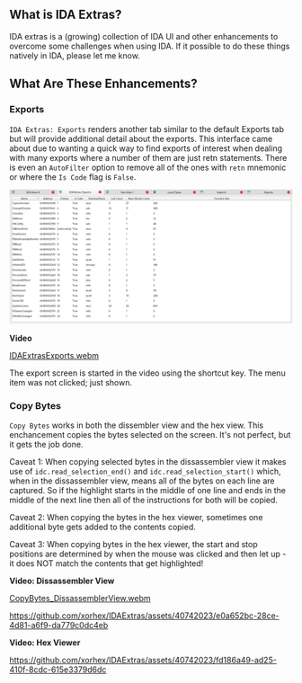 ## What is IDA Extras?

IDA extras is a (growing) collection of IDA UI and other enhancements to overcome some challenges when using IDA.  If it possible to do these things natively in IDA, please let me know.

## What Are These Enhancements?

### Exports
`IDA Extras: Exports` renders another tab similar to the default Exports tab but will provide additional detail about the exports.  This interface came about due to wanting a quick way to find exports of interest when dealing with many exports where a number of them are just retn statements.  There is even an `AutoFilter` option to remove all of the ones with `retn` mnemonic or where the `Is Code` flag is `False`.

![](./documentation/IDAExtrasExports.png)

**Video**

[IDAExtrasExports.webm](https://github.com/xorhex/IDAExtras/assets/40742023/7ad9dc0c-976b-4b35-9310-9c7188f8e19d)

The export screen is started in the video using the shortcut key.  The menu item was not clicked; just shown.


### Copy Bytes
`Copy Bytes` works in both the dissembler view and the hex view.  This enchancement copies the bytes selected on the screen.  It's not perfect, but it gets the job done.

Caveat 1: When copying selected bytes in the dissassembler view it makes use of `idc.read_selection_end()` and `idc.read_selection_start()` which, when in the dissassembler view, means all of the bytes on each line are captured.  So if the highlight starts in the middle of one line and ends in the middle of the next line then all of the instructions for both will be copied.

Caveat 2: When copying the bytes in the hex viewer, sometimes one additional byte gets added to the contents copied.

Caveat 3: When copying bytes in the hex viewer, the start and stop positions are determined by when the mouse was clicked and then let up - it does NOT match the contents that get highlighted!

**Video: Dissassembler View**

[CopyBytes_DissassemblerView.webm](https://github.com/xorhex/IDAExtras/assets/40742023/fa330440-197a-46a1-9df5-a16216f32ede)

https://github.com/xorhex/IDAExtras/assets/40742023/e0a652bc-28ce-4d81-a6f9-da779c0dc4eb

**Video: Hex Viewer**

https://github.com/xorhex/IDAExtras/assets/40742023/fd186a49-ad25-410f-8cdc-615e3379d6dc

